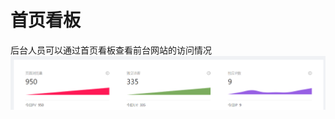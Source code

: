 # 首页看板
后台人员可以通过首页看板查看前台网站的访问情况
![首页看板](https://raw.githubusercontent.com/atlanteem/user_manual_admin/master/lvyoto/files/%E9%A6%96%E9%A1%B5%E7%9C%8B%E6%9D%BF.png)

